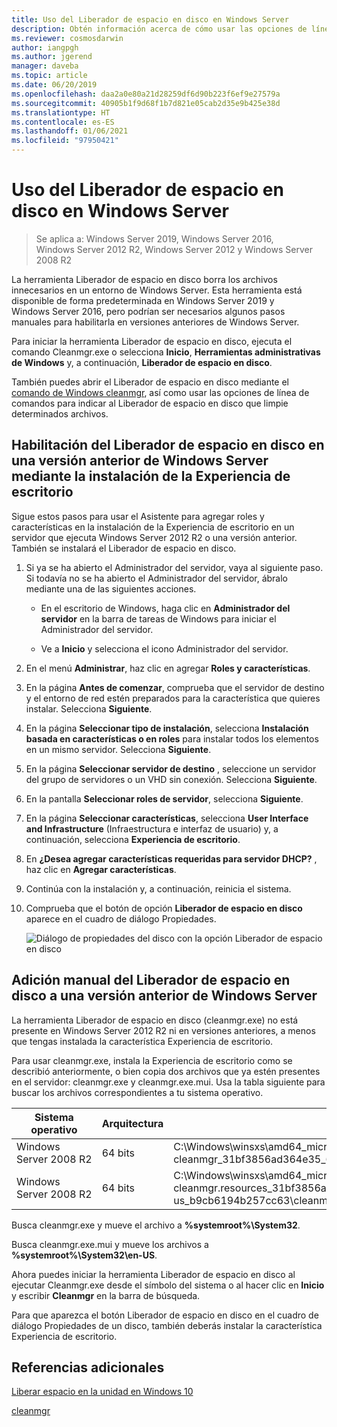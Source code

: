```yaml
---
title: Uso del Liberador de espacio en disco en Windows Server
description: Obtén información acerca de cómo usar las opciones de línea de comandos para configurar la herramienta Liberador de espacio en disco (cleanmgr.exe) para limpiar automáticamente determinados archivos.
ms.reviewer: cosmosdarwin
author: iangpgh
ms.author: jgerend
manager: daveba
ms.topic: article
ms.date: 06/20/2019
ms.openlocfilehash: daa2a0e80a21d28259df6d90b223f6ef9e27579a
ms.sourcegitcommit: 40905b1f9d68f1b7d821e05cab2d35e9b425e38d
ms.translationtype: HT
ms.contentlocale: es-ES
ms.lasthandoff: 01/06/2021
ms.locfileid: "97950421"
---
```

# <a name="using-disk-cleanup-on-windows-server"></a>Uso del Liberador de espacio en disco en Windows Server

> Se aplica a: Windows Server 2019, Windows Server 2016, Windows Server 2012 R2, Windows Server 2012 y Windows Server 2008 R2

La herramienta Liberador de espacio en disco borra los archivos innecesarios en un entorno de Windows Server. Esta herramienta está disponible de forma predeterminada en Windows Server 2019 y Windows Server 2016, pero podrían ser necesarios algunos pasos manuales para habilitarla en versiones anteriores de Windows Server.

Para iniciar la herramienta Liberador de espacio en disco, ejecuta el comando Cleanmgr.exe o selecciona **Inicio**, **Herramientas administrativas de Windows** y, a continuación, **Liberador de espacio en disco**.

También puedes abrir el Liberador de espacio en disco mediante el [comando de Windows cleanmgr](../../administration/windows-commands/cleanmgr.md), así como usar las opciones de línea de comandos para indicar al Liberador de espacio en disco que limpie determinados archivos.

## <a name="enable-disk-cleanup-on-an-earlier-version-of-windows-server-by-installing-the-desktop-experience"></a>Habilitación del Liberador de espacio en disco en una versión anterior de Windows Server mediante la instalación de la Experiencia de escritorio

Sigue estos pasos para usar el Asistente para agregar roles y características en la instalación de la Experiencia de escritorio en un servidor que ejecuta Windows Server 2012 R2 o una versión anterior. También se instalará el Liberador de espacio en disco.

1. Si ya se ha abierto el Administrador del servidor, vaya al siguiente paso. Si todavía no se ha abierto el Administrador del servidor, ábralo mediante una de las siguientes acciones.

   - En el escritorio de Windows, haga clic en **Administrador del servidor** en la barra de tareas de Windows para iniciar el Administrador del servidor.

   - Ve a **Inicio** y selecciona el icono Administrador del servidor.

1. En el menú **Administrar**, haz clic en agregar **Roles y características**.

1. En la página **Antes de comenzar**, comprueba que el servidor de destino y el entorno de red estén preparados para la característica que quieres instalar. Selecciona **Siguiente**.

1. En la página **Seleccionar tipo de instalación**, selecciona **Instalación basada en características o en roles** para instalar todos los elementos en un mismo servidor. Selecciona **Siguiente**.

1. En la página **Seleccionar servidor de destino** , seleccione un servidor del grupo de servidores o un VHD sin conexión. Selecciona **Siguiente**.

1. En la pantalla **Seleccionar roles de servidor**, selecciona **Siguiente**.

1. En la página **Seleccionar características**, selecciona **User Interface and Infrastructure** (Infraestructura e interfaz de usuario) y, a continuación, selecciona **Experiencia de escritorio**.

1. En **¿Desea agregar características requeridas para servidor DHCP?** , haz clic en **Agregar características**.

1. Continúa con la instalación y, a continuación, reinicia el sistema.

1. Comprueba que el botón de opción **Liberador de espacio en disco** aparece en el cuadro de diálogo Propiedades.

   ![Diálogo de propiedades del disco con la opción Liberador de espacio en disco](media/diskpropswcleanup.png)

## <a name="manually-add-disk-cleanup-to-an-earlier-version-of-windows-server"></a>Adición manual del Liberador de espacio en disco a una versión anterior de Windows Server

La herramienta Liberador de espacio en disco (cleanmgr.exe) no está presente en Windows Server 2012 R2 ni en versiones anteriores, a menos que tengas instalada la característica Experiencia de escritorio.

Para usar cleanmgr.exe, instala la Experiencia de escritorio como se describió anteriormente, o bien copia dos archivos que ya estén presentes en el servidor: cleanmgr.exe y cleanmgr.exe.mui. Usa la tabla siguiente para buscar los archivos correspondientes a tu sistema operativo.

| Sistema operativo  | Arquitectura  | Ubicación del archivo  |
| ----------------- | -------------- | --------------- |
| Windows Server 2008 R2 | 64 bits | C:\Windows\winsxs\amd64_microsoft-windows-cleanmgr_31bf3856ad364e35_6.1.7600.16385_none_c9392808773cd7da\cleanmgr.exe
| Windows Server 2008 R2 | 64 bits | C:\Windows\winsxs\amd64_microsoft-windows-cleanmgr.resources_31bf3856ad364e35_6.1.7600.16385_en-us_b9cb6194b257cc63\cleanmgr.exe.mui |

Busca cleanmgr.exe y mueve el archivo a **%systemroot%\System32**.

Busca cleanmgr.exe.mui y mueve los archivos a **%systemroot%\System32\en-US**.

Ahora puedes iniciar la herramienta Liberador de espacio en disco al ejecutar Cleanmgr.exe desde el símbolo del sistema o al hacer clic en **Inicio** y escribir **Cleanmgr** en la barra de búsqueda.

Para que aparezca el botón Liberador de espacio en disco en el cuadro de diálogo Propiedades de un disco, también deberás instalar la característica Experiencia de escritorio.

## <a name="additional-references"></a>Referencias adicionales

[Liberar espacio en la unidad en Windows 10](https://support.microsoft.com/help/12425/windows-10-free-up-drive-space)

[cleanmgr](../../administration/windows-commands/cleanmgr.md)
